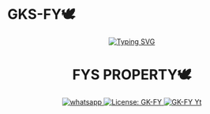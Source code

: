 # GKS-FY🕊️
<div align="center">
<a href="https://git.io/typing-svg"><img src="https://readme-typing-svg.demolab.com?font=Black+Ops+One&size=50&pause=1000&color=1BAFBAFF&center=true&width=910&height=100&lines=LONG LIVE+🕊️GK-FY; YOU+ARE+FYS+PROPERTY;LOVE+YOU+GK;FROM+FY🕊️;ENJOY+YOUR+DAY+WITH+GK-FY🕊️;POWERED+BY+FY'S-PROPERTY🕊️+LOVE+YOU+GUYS🕊️" alt="Typing SVG" /></a>
  </p>
  
# FYS PROPERTY🕊️



  <a href="https://wa.me/254701339573?text=Hi+Bro--+I+Need+Help.+I+messaged+you+from+GK-FY+Repo" target="_blank">
    <img alt="whatsapp" src="https://img.shields.io/badge/ Whatsapp -25D366?style=for-the-badge&logo=whatsapp&logoColor=white" />
  </a>
  <a aria-label="Suhail_Md is free to use" href="https://github.com/SuhailTechInfo/Suhail-Md/blob/main/LICENCE" target="_blank">
    <img alt="License: GK-FY" src="https://badges.frapsoft.com/os/gpl/gpl.png?v=103)](https://opensource.org/licenses/GK-FY.4/" target="_blank" />
  </a>
  <a aria-label="This is GK-FY profile" href="https://youtube.com/@shank.fy1" target="_blank">
    <img alt="GK-FY Yt" src="https://img.shields.io/youtube/channel/subscribers/UCU071AMRqcd5mfTdCgJFwPg" target="_blank" />
  </a>
